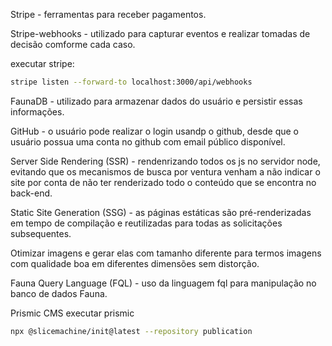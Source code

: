Stripe - ferramentas para receber pagamentos.

Stripe-webhooks - utilizado para capturar eventos e realizar tomadas de decisão comforme cada caso.

executar stripe:

```bash
stripe listen --forward-to localhost:3000/api/webhooks
```

FaunaDB - utilizado para armazenar dados do usuário e persistir essas informações.

GitHub - o usuário pode realizar o login usandp o github, desde que o usuário possua uma conta no github com email público disponível.

Server Side Rendering (SSR) - rendenrizando todos os js no servidor node, evitando que os mecanismos de busca por ventura venham a não indicar o site por conta de não ter renderizado todo o conteúdo que se encontra no back-end.

Static Site Generation (SSG) - as páginas estáticas são pré-renderizadas em tempo de compilação e reutilizadas para todas as solicitações subsequentes.

Otimizar imagens e gerar elas com tamanho diferente para termos imagens com qualidade boa em diferentes dimensões sem distorção.

Fauna Query Language (FQL) - uso da linguagem fql para manipulação no banco de dados Fauna.

Prismic CMS
executar prismic

```bash
npx @slicemachine/init@latest --repository publication
```
